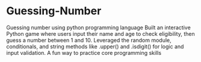 # Guessing-Number
Guessing number using python programming language
Built an interactive Python game where users input their name and age to check eligibility, then guess a number between 1 and 10. Leveraged the random module, conditionals, and string methods like .upper() and .isdigit() for logic and input validation. A fun way to practice core programming skills
